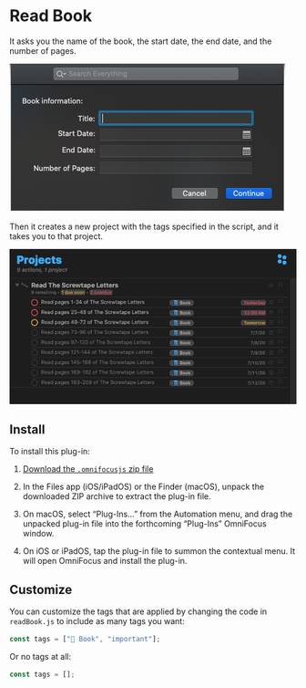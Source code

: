 # Read Book

It asks you the name of the book, the start date, the end date, and the number of pages.

![The prompt of the script](read-book.png)

Then it creates a new project with the tags specified in the script, and it takes you to that project.

![The project that was created](read-book-project.png)

## Install

To install this plug-in:

1) [Download the `.omnifocusjs` zip file](https://raw.githubusercontent.com/agarrharr/OFScripts/master/Read%20Book/ReadBook.zip)

2) In the Files app (iOS/iPadOS) or the Finder (macOS), unpack the downloaded ZIP archive to extract the plug-in file.

3) On macOS, select “Plug-Ins…” from the Automation menu, and drag the unpacked plug-in file into the forthcoming “Plug-Ins” OmniFocus window.

4) On iOS or iPadOS, tap the plug-in file to summon the contextual menu. It will open OmniFocus and install the plug-in.

## Customize

You can customize the tags that are applied by changing the code in `readBook.js` to include as many tags you want:

```js
const tags = ["📘 Book", "important"];
```

Or no tags at all:

```js
const tags = [];
```